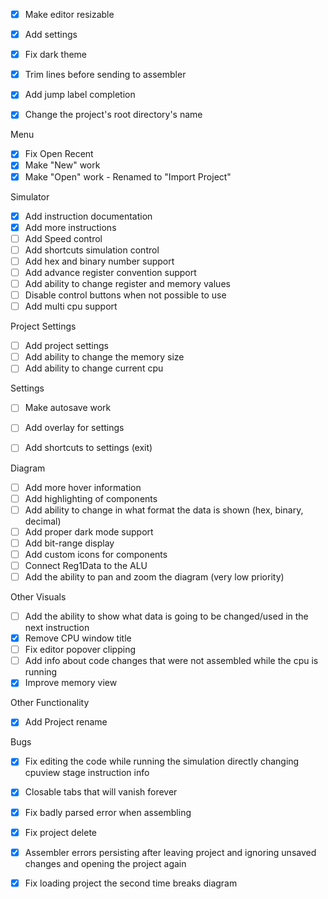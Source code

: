 - [x] Make editor resizable
- [x] Add settings
- [x] Fix dark theme
- [x] Trim lines before sending to assembler
- [x] Add jump label completion



- [x] Change the project's root directory's name

Menu
- [x] Fix Open Recent
- [x] Make "New" work
- [x] Make "Open" work - Renamed to "Import Project"

Simulator
- [x] Add instruction documentation
- [x] Add more instructions
- [ ] Add Speed control
- [ ] Add shortcuts simulation control
- [ ] Add hex and binary number support
- [ ] Add advance register convention support
- [ ] Add ability to change register and memory values
- [ ] Disable control buttons when not possible to use
- [ ] Add multi cpu support

Project Settings
- [ ] Add project settings 
- [ ] Add ability to change the memory size
- [ ] Add ability to change current cpu

Settings
- [ ] Make autosave work
- [ ] Add overlay for settings
- [ ] Add shortcuts to settings (exit)


Diagram
- [ ] Add more hover information
- [ ] Add highlighting of components
- [ ] Add ability to change in what format the data is shown (hex, binary, decimal)
- [ ] Add proper dark mode support
- [ ] Add bit-range display
- [ ] Add custom icons for components
- [ ] Connect Reg1Data to the ALU
- [ ] Add the ability to pan and zoom the diagram (very low priority)

Other Visuals
- [ ] Add the ability to show what data is going to be changed/used in the next instruction
- [x] Remove CPU window title
- [ ] Fix editor popover clipping
- [ ] Add info about code changes that were not assembled while the cpu is running
- [x] Improve memory view

Other Functionality
- [x] Add Project rename


Bugs
- [x] Fix editing the code while running the simulation directly changing cpuview stage instruction info
- [x] Closable tabs that will vanish forever
- [x] Fix badly parsed error when assembling
- [x] Fix project delete
- [x] Assembler errors persisting after leaving project and ignoring unsaved changes and opening the project again
- [x] Fix loading project the second time breaks diagram




